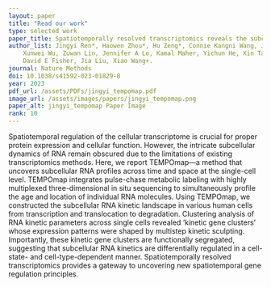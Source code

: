 ```yaml
---
layout: paper
title: "Read our work"
type: selected work
paper_title: Spatiotemporally resolved transcriptomics reveals the subcellular RNA kinetic landscape
author_list: Jingyi Ren*, Haowen Zhou*, Hu Zeng*, Connie Kangni Wang, Jiahao Huang, Xiaojie Qiu, Xin Sui, Qiang Li, 
    Xunwei Wu, Zuwan Lin, Jennifer A Lo, Kamal Maher, Yichun He, Xin Tang, Judson Lam, Hongyu Chen, Brian Li, 
    David E Fisher, Jia Liu, Xiao Wang+.
journal: Nature Methods
doi: 10.1038/s41592-023-01829-8
year: 2023
pdf_url: /assets/PDFs/jingyi_tempomap.pdf
image_url: /assets/images/papers/jingyi_tempomap.png
paper_alt: jingyi_tempomap Paper Image
rank: 10
---
```


Spatiotemporal regulation of the cellular transcriptome is crucial for proper protein expression and cellular function. 
However, the intricate subcellular dynamics of RNA remain obscured due to the limitations of existing transcriptomics 
methods. Here, we report TEMPOmap—a method that uncovers subcellular RNA profiles across time and space at the 
single-cell level. TEMPOmap integrates pulse-chase metabolic labeling with highly multiplexed three-dimensional in 
situ sequencing to simultaneously profile the age and location of individual RNA molecules. Using TEMPOmap, we 
constructed the subcellular RNA kinetic landscape in various human cells from transcription and translocation to 
degradation. Clustering analysis of RNA kinetic parameters across single cells revealed ‘kinetic gene clusters’ whose 
expression patterns were shaped by multistep kinetic sculpting. Importantly, these kinetic gene clusters are 
functionally segregated, suggesting that subcellular RNA kinetics are differentially regulated in a cell-state- and 
cell-type-dependent manner. Spatiotemporally resolved transcriptomics provides a gateway to uncovering new 
spatiotemporal gene regulation principles.